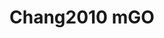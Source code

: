 <a name="material" />

# Chang2010 mGO
<script type="application/ld+json">
  {
    "@context": "https://schema.org/",
    "@type": "ChemicalSubstance",
    "http://purl.org/dc/terms/conformsTo":
      {
        "@type": "CreativeWork",
        "@id": "https://bioschemas.org/profiles/ChemicalSubstance/0.4-RELEASE/"
      },
    "@id": "https://egonw.github.io/nanowiki/nanowiki423.html#material",
    "name": "Chang2010 mGO",
    "sameAs: "http://127.0.0.1/mediawiki/index.php/Special:URIResolver/Chang2010_mGO"
  }
</script>

